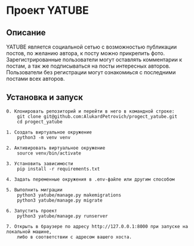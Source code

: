 
# Проект YATUBE

## Описание

YATUBE является социальной сетью с возможностью публикации постов, по желанию автора, к посту можно прикрепить фото.
Зарегистрированные пользователи могут оставлять комментарии к постам, а так же подписываться на посты интересных авторов.
Пользователи без регистрации могут ознакомиься с последними постами всех авторов.

## Установка и запуск
    0. Клонировать репозиторий и перейти в него в командной строке:
        git clone git@github.com:AlukardPetrovich/progect_yatube.git
        cd progect_yatube

    1. Создать виртуальное окружение
        python3 -m venv venv

    2. Активировать виртуальное окружение
        source venv/bin/activate

    3. Установить зависимости
        pip install -r requirements.txt

    4. Задать переменные окружения в .env-файле или другим способом 

    5. Выполнить миграции
        python3 yatube/manage.py makemigrations
        python3 yatube/manage.py migrate

    6. Запустить проект
        python3 yatube/manage.py runserver 

    7. Открыть в браузере по адресу http://127.0.0.1:8000 при запуске на локальной машине,
        либо в соответствии с адресом вашего хоста.
